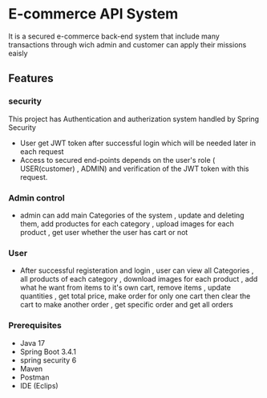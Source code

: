 # E-commerce API System

It is a secured e-commerce back-end system that include many transactions through wich
admin and customer can apply their missions eaisly 

## Features
### security
This project has Authentication and autherization system handled by Spring Security
- User get JWT token after successful login which will be needed later in each request
 - Access to secured end-points depends on the user's role (    USER(customer) , ADMIN) and verification of the JWT token with this request.

### Admin control
- admin can add main Categories of the system , update and deleting them, add productes for each category , upload images for each product , get user whether the user has cart or not

### User  
- After successful registeration and login , user can view all Categories , all products of each category , download images for each product , add what he want from items to it's own cart, remove items , update quantities , get total price, make order for only one cart then clear the cart to make another order , get specific order and get all orders
### Prerequisites
- Java 17
- Spring Boot 3.4.1
- spring security 6
- Maven
- Postman
- IDE (Eclips)


